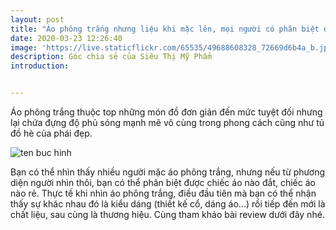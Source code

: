 ```yaml
---
layout: post
title: "Áo phông trắng nhưng liệu khi mặc lên, mọi người có phân biệt được cái nào đắt cái nào rẻ "
date: 2020-03-23 12:26:40
image: 'https://live.staticflickr.com/65535/49688608328_72669d6b4a_b.jpg'
description: Góc chia sẻ của Siêu Thị Mỹ Phẩm
introduction:


---
```



Áo phông trắng thuộc top những món đồ đơn giản đến mức tuyệt đối nhưng lại chứa đựng độ phủ sóng mạnh mẽ vô cùng trong phong cách cũng như tủ đồ hè của phái đẹp. 

![ten buc hinh](https://vnreview.vn/image/18/41/17/1841172.jpg "ten buc hinh")


Bạn có thể nhìn thấy nhiều người mặc áo phông trắng, nhưng nếu từ phương diện người nhìn thôi, bạn có thể phân biệt được chiếc áo nào đắt, chiếc áo nào rẻ. Thực tế khi nhìn áo phông trắng, điều đầu tiên mà bạn có thể nhận thấy sự khác nhau đó là kiểu dáng (thiết kế cổ, dáng áo...) rồi tiếp đến mới là chất liệu, sau cùng là thương hiệu. Cùng tham khảo bài review dưới đây nhé.